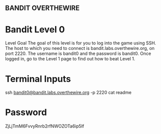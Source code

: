 ## BANDIT OVERTHEWIRE

# Bandit Level 0
Level Goal
The goal of this level is for you to log into the game using SSH. The host to which you need to connect is bandit.labs.overthewire.org, on port 2220. The username is bandit0 and the password is bandit0. Once logged in, go to the Level 1 page to find out how to beat Level 1.

# Terminal Inputs
  ssh bandit0@bandit.labs.overthewire.org -p 2220
  cat readme

# Password
  ZjLjTmM6FvvyRnrb2rfNWOZOTa6ip5If